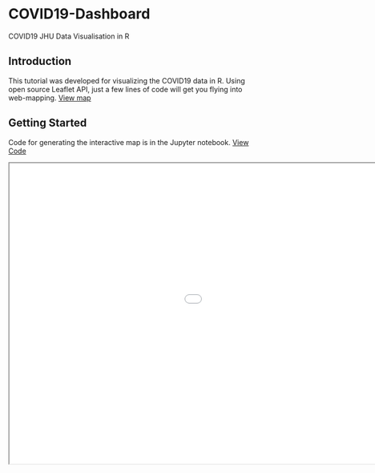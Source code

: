 # COVID19-Dashboard
COVID19 JHU Data Visualisation in R


## Introduction
This tutorial was developed for visualizing the COVID19 data in R. Using open source Leaflet API, just a few lines of code will get you flying into web-mapping. [View map](https://irisw0219.github.io/covid19-data-viz/)


## Getting Started
Code for generating the interactive map is in the Jupyter notebook. [View Code](https://github.com/irisw0219/covid19-data-viz/blob/master/COVID19%20Data%20Visualisation.ipynb)
 
 
<style>
	iframe {
		width: 1300px;
		height: 600px;
	}
</style>
<iframe src="covidmap-2020-04-30.html">

